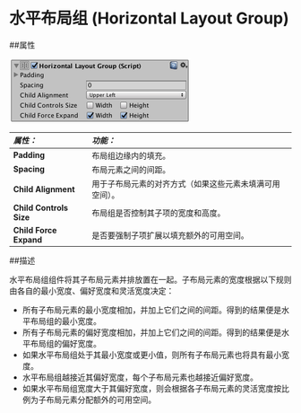 # 水平布局组 (Horizontal Layout Group)

##属性

![](../uploads/Main/UI_HorizontalLayoutGroupInspector.png) 

|**_属性：_** |**_功能：_** |
|:---|:---|
|__Padding__ |布局组边缘内的填充。 |
|__Spacing__ |布局元素之间的间距。 |
|__Child Alignment__ |用于子布局元素的对齐方式（如果这些元素未填满可用空间）。 |
|__Child Controls Size__ |布局组是否控制其子项的宽度和高度。|
|__Child Force Expand__ |是否要强制子项扩展以填充额外的可用空间。 |


##描述

水平布局组组件将其子布局元素并排放置在一起。子布局元素的宽度根据以下规则由各自的最小宽度、偏好宽度和灵活宽度决定：

* 所有子布局元素的最小宽度相加，并加上它们之间的间距。得到的结果便是水平布局组的最小宽度。
* 所有子布局元素的偏好宽度相加，并加上它们之间的间距。得到的结果便是水平布局组的偏好宽度。
* 如果水平布局组处于其最小宽度或更小值，则所有子布局元素也将具有最小宽度。
* 水平布局组越接近其偏好宽度，每个子布局元素也越接近偏好宽度。
* 如果水平布局组宽度大于其偏好宽度，则会根据各子布局元素的灵活宽度按比例为子布局元素分配额外的可用空间。
